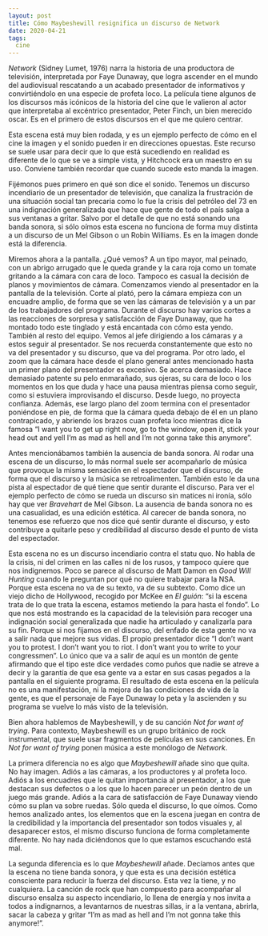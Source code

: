 ```yaml
---
layout: post
title: Cómo Maybeshewill resignifica un discurso de Network
date: 2020-04-21
tags:
  cine
---
```

*Network* (Sidney Lumet, 1976) narra la historia de una productora de televisión, interpretada por Faye Dunaway, que logra ascender en el mundo del audiovisual rescatando a un acabado presentador de informativos y convirtiéndolo en una especie de profeta loco. La película tiene algunos de los discursos más icónicos de la historia del cine que le valieron al actor que interpretaba al excéntrico presentador, Peter Finch, un bien merecido oscar. Es en el primero de estos discursos en el que me quiero centrar.

<youtube id="MRuS3dxKK9U" />

Esta escena está muy bien rodada, y es un ejemplo perfecto de cómo en el cine la imagen y el sonido pueden ir en direcciones opuestas. Este recurso se suele usar para decir que lo que está sucediendo en realidad es diferente de lo que se ve a simple vista, y Hitchcock era un maestro en su uso. Conviene también recordar que cuando sucede esto manda la imagen.

Fijémonos pues primero en qué son dice el sonido. Tenemos un discurso incendiario de un presentador de televisión, que canaliza la frustración de una situación social tan precaria como lo fue la crisis del petróleo del 73 en una indignación generalizada que hace que gente de todo el país salga a sus ventanas a gritar. Salvo por el detalle de que no está sonando una banda sonora, si sólo oímos esta escena no funciona de forma muy distinta a un discurso de un Mel Gibson o un Robin Williams. Es en la imagen donde está la diferencia.

Miremos ahora a la pantalla. ¿Qué vemos? A un tipo mayor, mal peinado, con un abrigo arrugado que le queda grande y la cara roja como un tomate gritando a la cámara con cara de loco. Tampoco es casual la decisión de planos y movimientos de cámara. Comenzamos viendo al presentador en la pantalla de la televisión. Corte al plató, pero la cámara empieza con un encuadre amplio, de forma que se ven las cámaras de televisión y a un par de los trabajadores del programa. Durante el discurso hay varios cortes a las reacciones de sorpresa y satisfacción de Faye Dunaway, que ha montado todo este tinglado y está encantada con cómo esta yendo. También al resto del equipo. Vemos al jefe dirigiendo a los cámaras y a estos seguir al presentador. Se nos recuerda constantemente que esto no va del presentador y su discurso, que va del programa. Por otro lado, el zoom que la cámara hace desde el plano general antes mencionado hasta un primer plano del presentador es excesivo. Se acerca demasiado. Hace demasiado patente su pelo enmarañado, sus ojeras, su cara de loco o los momentos en los que duda y hace una pausa mientras piensa como seguir, como si estuviera improvisando el discurso. Desde luego, no proyecta confianza. Además, ese largo plano del zoom termina con el presentador poniéndose en pie, de forma que la cámara queda debajo de él en un plano contrapicado, y abriendo los brazos cuan profeta loco mientras dice la famosa “I want you to get up right now, go to the window, open it, stick your head out and yell I’m as mad as hell and I’m not gonna take this anymore”.

Antes mencionábamos también la ausencia de banda sonora. Al rodar una escena de un discurso, lo más normal suele ser acompañarlo de música que provoque la misma sensación en el espectador que el discurso, de forma que el discurso y la música se retroalimenten. También esto le da una pista al espectador de qué tiene que sentir durante el discurso. Para ver el ejemplo perfecto de cómo se rueda un discurso sin matices ni ironía, sólo hay que ver *Bravehart* de Mel Gibson. La ausencia de banda sonora no es una casualidad, es una edición estética. Al carecer de banda sonora, no tenemos ese refuerzo que nos dice qué sentir durante el discurso, y esto contribuye a quitarle peso y credibilidad al discurso desde el punto de vista del espectador.

Esta escena no es un discurso incendiario contra el statu quo. No habla de la crisis, ni del crimen en las calles ni de los rusos, y tampoco quiere que nos indignemos. Poco se parece al discurso de Matt Damon en *Good Will Hunting* cuando le preguntan por qué no quiere trabajar para la NSA. Porque esta escena no va de su texto, va de su subtexto. Como dice un viejo dicho de Hollywood, recogido por McKee en *El guión*: “si la escena trata de lo que trata la escena, estamos metiendo la para hasta el fondo”. Lo que nos está mostrando es la capacidad de la televisión para recoger una indignación social generalizada que nadie ha articulado y canalizarla para su fin. Porque si nos fijamos en el discurso, del enfado de esta gente no va a salir nada que mejore sus vidas. El propio presentador dice “I don’t want you to protest. I don’t want you to riot. I don’t want you to write to your congressmen”. Lo único que va a salir de aquí es un montón de gente afirmando que el tipo este dice verdades como puños que nadie se atreve a decir y la garantía de que esa gente va a estar en sus casas pegados a la pantalla en el siguiente programa. El resultado de esta escena en la película no es una manifestación, ni la mejora de las condiciones de vida de la gente, es que el personaje de Faye Dunaway lo peta y la ascienden y su programa se vuelve lo más visto de la televisión.

Bien ahora hablemos de Maybeshewill, y de su canción *Not for want of trying*. Para contexto, Maybeshewill es un grupo británico de rock instrumental, que suele usar fragmentos de películas en sus canciones. En *Not for want of trying* ponen música a este monólogo de *Network*.

<youtube id="L-778EerveU" />

La primera diferencia no es algo que *Maybeshewill* añade sino que quita. No hay imagen. Adiós a las cámaras, a los productores y al profeta loco. Adiós a los encuadres que le quitan importancia al presentador, a los que destacan sus defectos o a los que lo hacen parecer un peón dentro de un juego más grande. Adiós a la cara de satisfacción de Faye Dunaway viendo cómo su plan va sobre ruedas. Sólo queda el discurso, lo que oímos. Como hemos analizado antes, los elementos que en la escena juegan en contra de la credibilidad y la importancia del presentador son todos visuales y, al desaparecer estos, el mismo discurso funciona de forma completamente diferente. No hay nada diciéndonos que lo que estamos escuchando está mal.

La segunda diferencia es lo que *Maybeshewill* añade. Decíamos antes que la escena no tiene banda sonora, y que esta es una decisión estética consciente para reducir la fuerza del discurso. Esta vez la tiene, y no cualquiera. La canción de rock que han compuesto para acompañar al discurso ensalza su aspecto incendiario, lo llena de energía y nos invita a todos a indignarnos, a levantarnos de nuestras sillas, ir a la ventana, abrirla, sacar la cabeza y gritar “I’m as mad as hell and I’m not gonna take this anymore!”.